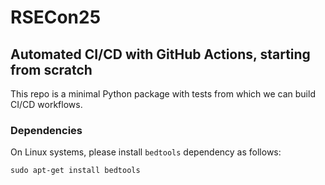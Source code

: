 # RSECon25

## Automated CI/CD with GitHub Actions, starting from scratch

This repo is a minimal Python package with tests from which we can build CI/CD workflows.

### Dependencies
On Linux systems, please install `bedtools` dependency as follows:
```
sudo apt-get install bedtools
```
